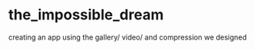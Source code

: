 the_impossible_dream
====================

creating an app using the gallery/ video/ and compression we designed
